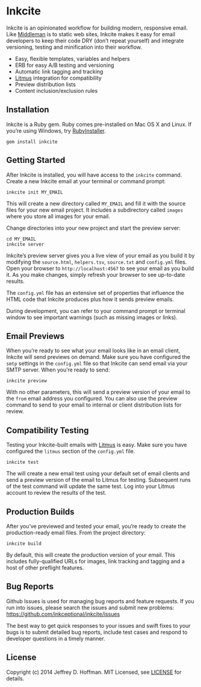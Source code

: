# Inkcite

Inkcite is an opinionated workflow for building modern, responsive email.
Like [Middleman] is to static web sites, Inkcite makes it easy for email
developers to keep their code DRY (don’t repeat yourself) and integrate
versioning, testing and minification into their workflow.

* Easy, flexible templates, variables and helpers
* ERB for easy A/B testing and versioning
* Automatic link tagging and tracking
* [Litmus] integration for compatibility
* Preview distribution lists
* Content inclusion/exclusion rules

## Installation

Inkcite is a Ruby gem.  Ruby comes pre-installed on Mac OS X and Linux. If
you’re using Windows, try [RubyInstaller].

```
gem install inkcite
```

## Getting Started

After Inkcite is installed, you will have access to the `inkcite` command.
Create a new Inkcite email at your terminal or command prompt:

```
inkcite init MY_EMAIL
```

This will create a new directory called `MY_EMAIL` and fill it with the source
files for your new email project.  It includes a subdirectory called `images`
where you store all images for your email.

Change directories into your new project and start the preview server:

```
cd MY_EMAIL
inkcite server
```

Inkcite’s preview server gives you a live view of your email as you build it
by modifying the `source.html`, `helpers.tsv`, `source.txt` and `config.yml`
files.  Open your browser to `http://localhost:4567` to see your email as you
build it.  As you make changes, simply refresh your browser to see up-to-date
results.

The `config.yml` file has an extensive set of properties that influence the
HTML code that Inkcite produces plus how it sends preview emails.

During development, you can refer to your command prompt or terminal window to
see important warnings (such as missing images or links).

## Email Previews

When you’re ready to see what your email looks like in an email client,
Inkcite will send previews on demand.  Make sure you have configured the
`smtp` settings in the `config.yml` file so that Inkcite can send email via
your SMTP server.  When you’re ready to send:

``` inkcite preview ```

With no other parameters, this will send a preview version of your email to
the `from` email address you configured.  You can also use the preview command
to send to your email to internal or client distribution lists for review.

## Compatibility Testing

Testing your Inkcite-built emails with [Litmus] is easy.  Make sure you have
configured the `litmus` section of the `config.yml` file.

``` inkcite test ```

The will create a new email test using your default set of email clients and
send a preview version of the email to Litmus for testing.  Subsequent runs of
the test command will update the same test.  Log into your Litmus account to
review the results of the test.

## Production Builds

After you’ve previewed and tested your email, you’re ready to create the
production-ready email files.  From the project directory:

``` inkcite build ```

By default, this will create the production version of your email.  This
includes fully-qualified URLs for images, link tracking and tagging and a host
of other preflight features.

## Bug Reports

Github Issues is used for managing bug reports and feature requests. If you
run into issues, please search the issues and submit new problems:
https://github.com/inkceptional/inkcite/issues

The best way to get quick responses to your issues and swift fixes to your
bugs is to submit detailed bug reports, include test cases and respond to
developer questions in a timely manner.

## License

Copyright (c) 2014 Jeffrey D. Hoffman. MIT Licensed, see [LICENSE] for
details.

[Middleman]: http://middlemanapp.com
[Litmus]: http://litmus.com
[rubyinstaller]: http://rubyinstaller.org/
[LICENSE]: https://github.com/inkceptional/inkcite/blob/master/LICENSE
